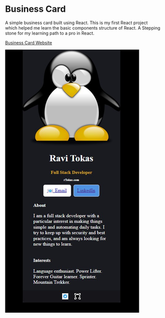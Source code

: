 # Business Card

A simple business card built using React.
This is my first React project which helped me learn the basic components structure of React.
A Stepping stone for my learning path to a pro in React.

[Business Card Website](https://devmev10.github.io/business-card-react/)

![image](/images/thumb.jpg)

